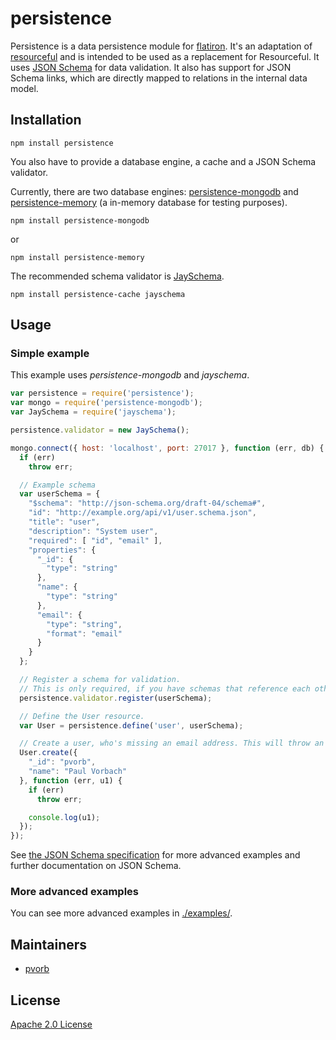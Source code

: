 persistence
===========

Persistence is a data persistence module for [flatiron](http://flatironjs.org/).
It's an adaptation of [resourceful](https://github.com/flatiron/resourceful)
and is intended to be used as a replacement for Resourceful. It uses [JSON
Schema](http://json-schema.org/) for data validation. It also has support for
JSON Schema links, which are directly mapped to relations in the internal data
model.


Installation
------------

    npm install persistence

You also have to provide a database engine, a cache and a JSON Schema validator.

Currently, there are two database engines:
[persistence-mongodb](https://github.com/n-fuse/persistence-mongodb) and
[persistence-memory](https://github.com/n-fuse/persistence-memory) (a in-memory
database for testing purposes).

    npm install persistence-mongodb

or

    npm install persistence-memory

The recommended schema validator is
[JaySchema](https://github.com/natesilva/jayschema).

    npm install persistence-cache jayschema


Usage
-----

### Simple example

This example uses _persistence-mongodb_ and _jayschema_.

~~~ javascript
var persistence = require('persistence');
var mongo = require('persistence-mongodb');
var JaySchema = require('jayschema');

persistence.validator = new JaySchema();

mongo.connect({ host: 'localhost', port: 27017 }, function (err, db) {
  if (err)
    throw err;

  // Example schema
  var userSchema = {
    "$schema": "http://json-schema.org/draft-04/schema#",
    "id": "http://example.org/api/v1/user.schema.json",
    "title": "user",
    "description": "System user",
    "required": [ "id", "email" ],
    "properties": {
      "_id": {
        "type": "string"
      },
      "name": {
        "type": "string"
      },
      "email": {
        "type": "string",
        "format": "email"
      }
    }
  };

  // Register a schema for validation.
  // This is only required, if you have schemas that reference each other.
  persistence.validator.register(userSchema);

  // Define the User resource.
  var User = persistence.define('user', userSchema);

  // Create a user, who's missing an email address. This will throw an error.
  User.create({
    "_id": "pvorb",
    "name": "Paul Vorbach"
  }, function (err, u1) {
    if (err)
      throw err;

    console.log(u1);
  });
});
~~~

See [the JSON Schema specification](http://json-schema.org) for more advanced
examples and further documentation on JSON Schema.


### More advanced examples

You can see more advanced examples in [./examples/](https://github.com/n-fuse/persistence/tree/master/examples/).


Maintainers
-----------

  * [pvorb](https://github.com/pvorb)


License
-------

[Apache 2.0 License](LICENSE.txt)
